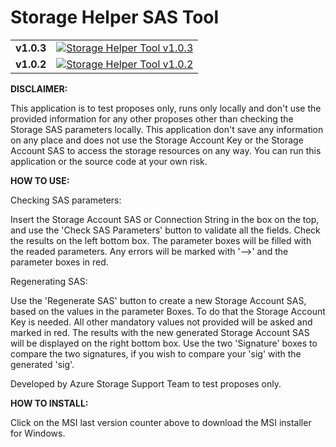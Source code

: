 # Storage Helper SAS Tool

<table>

  </tr>
    <tr>
    <td>
	<b>
		v1.0.3
    </b>
	</td>    
    <td>
		<a href="https://github.com/LuisFilipe236/Storage-Helper-SAS-Tool/releases/download/v1.0.3/Storage.Helper.SAS.Tool.Installer.msi">
			<img alt="Storage Helper Tool v1.0.3" src="https://img.shields.io/github/downloads/LuisFilipe236/Storage-Helper-SAS-Tool/v1.0.3/total?label=downloads_v1.0.3">
		</a>
<!--
		<a href="https://github.com/LuisFilipe236/Storage-Helper-SAS-Tool/releases/download/v1.0.3/Storage.Helper.SAS.Tool.Installer.msi">
			<img alt="Storage Helper Tool v1.0.3" src="https://img.shields.io/github/downloads/LuisFilipe236/Storage-Helper-SAS-Tool/v1.0.3/Storage.Helper.SAS.Tool.Installer.msi?label=downloads_v1.0.3">
		</a>
//-->
    </td>
  </tr>

  <tr>
    <td>
	<b>
		v1.0.2
    </b>
	</td>    
    <td>
<!--
		<a href="./"><img alt="GitHub Releases (by Asset)" src="https://img.shields.io/github/downloads/LuisFilipe236/Storage-Helper-SAS-Tool/v1.0.2/total?label=downloads"></a>
		<a href="1.txt"><img alt="GitHub Releases (by Asset)" src="https://img.shields.io/github/downloads/LuisFilipe236/Storage-Helper-SAS-Tool/v1.0.2/1.txt?label=downloads"></a>
//-->
		<a href="https://github.com/LuisFilipe236/Storage-Helper-SAS-Tool/releases/download/v1.0.2/Storage.Helper.SAS.Tool.Installer.msi">
			<img alt="Storage Helper Tool v1.0.2" src="https://img.shields.io/github/downloads/LuisFilipe236/Storage-Helper-SAS-Tool/v1.0.2/total?label=downloads_v1.0.2">
		</a>
    </td>

</table>



<b>DISCLAIMER:</b>

This application is to test proposes only, runs only locally and don't use the provided information for any other proposes other than checking the Storage SAS parameters locally.
This application don't save any information on any place and does not use the Storage Account Key or the Storage Account SAS to access the storage resources on any way.
You can run this application or the source code at your own risk.



<b>HOW TO USE:</b>

Checking SAS parameters:

Insert the Storage Account SAS or Connection String in the box on the top, and use the 'Check SAS Parameters' button to validate all the fields.
Check the results on the left bottom box. The parameter boxes will be filled with the readed parameters.
Any errors will be marked with '-->' and the parameter boxes in red.

Regenerating SAS:

Use the 'Regenerate SAS' button to create a new Storage Account SAS, based on the values in the parameter Boxes.
To do that the Storage Account Key is needed. All other mandatory values not provided will be asked and marked in red.
The results with the new generated Storage Account SAS will be displayed on the right bottom box.
Use the two 'Signature' boxes to compare the two signatures, if you wish to compare your 'sig' with the generated 'sig'.

Developed by Azure Storage Support Team to test proposes only.

 
  
<b>HOW TO INSTALL:</b>

Click on the MSI last version counter above to download the MSI installer for Windows.



